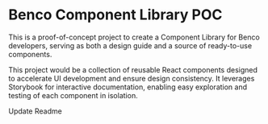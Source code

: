 # Benco Component Library POC

This is a proof-of-concept project to create a Component Library for Benco developers, serving as both a design guide and a source of ready-to-use components.


This project would be a collection of reusable React components designed to accelerate UI development and ensure design consistency. It leverages Storybook for interactive documentation, enabling easy exploration and testing of each component in isolation.

Update Readme